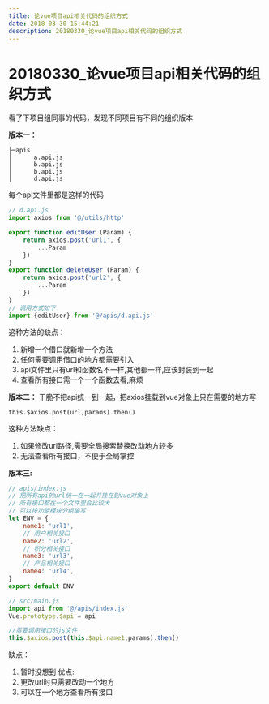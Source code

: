 ```yaml
---
title: 论vue项目api相关代码的组织方式
date: 2018-03-30 15:44:21  
description: 20180330_论vue项目api相关代码的组织方式
---
```

# 20180330_论vue项目api相关代码的组织方式

看了下项目组同事的代码，发现不同项目有不同的组织版本  

**版本一：**
```
├─apis
│      a.api.js
│      b.api.js
│      b.api.js
│      d.api.js
```
每个api文件里都是这样的代码
```js
// d.api.js
import axios from '@/utils/http'

export function editUser (Param) {
    return axios.post('url1', {
        ...Param
    })
}
export function deleteUser (Param) {
    return axios.post('url2', {
        ...Param
    })
}
// 调用方式如下
import {editUser} from '@/apis/d.api.js'
```
这种方法的缺点：
1. 新增一个借口就新增一个方法
2. 任何需要调用借口的地方都需要引入
3. api文件里只有url和函数名不一样,其他都一样,应该封装到一起
4. 查看所有接口需一个一个函数去看,麻烦

**版本二：**
干脆不把api统一到一起，把axios挂载到vue对象上只在需要的地方写
```
this.$axios.post(url,params).then()
```
这种方法缺点：
1. 如果修改url路径,需要全局搜索替换改动地方较多
2. 无法查看所有接口，不便于全局掌控

**版本三:**
```js
// apis/index.js
// 把所有api的url统一在一起并挂在到vue对象上
// 所有接口都在一个文件里会比较大
// 可以按功能模块分组编写
let ENV = {
    name1: 'url1', 
    // 用户相关接口
    name2: 'url2', 
    // 积分相关接口
    name3: 'url3',
    // 产品相关接口
    name4: 'url4', 
}
export default ENV
```
```js
// src/main.js
import api from '@/apis/index.js'
Vue.prototype.$api = api
```
```js
//需要调用接口的js文件
this.$axios.post(this.$api.name1,params).then()
```
缺点：
1. 暂时没想到
优点:
1. 更改url时只需要改动一个地方
2. 可以在一个地方查看所有接口
